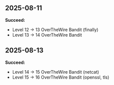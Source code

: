 ## 2025-08-11

**Succeed:**
- Level 12 -> 13 OverTheWire Bandit (finally)
- Level 13 -> 14 OverTheWire Bandit

## 2025-08-13

**Succeed:**
- Level 14 -> 15 OverTheWire Bandit (netcat)
- Level 15 -> 16 OverTheWire Bandit (openssl, tls)
